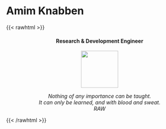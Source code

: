 # Amim Knabben

{{< rawhtml >}}
<div style="font-family: 'Novacento Sans Wide', align-items: center; text-align: center">
    <h4>Research & Development Engineer</h4>
    <img src="images/tainha.png" style='width: 100px'/>
    <p style='font-style: italic'>Nothing of any importance can be taught. <br />It can only be learned, and with blood and sweat. <br/>RAW</p>
</div>

{{< /rawhtml >}}

